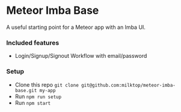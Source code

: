 # Meteor Imba Base

A useful starting point for a Meteor app with an Imba UI.

### Included features

- Login/Signup/Signout Workflow with email/password

### Setup

- Clone this repo `git clone git@github.com:milktop/meteor-imba-base.git my-app`
- Run `npm run setup`
- Run `npm start`
